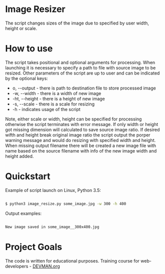 # Image Resizer

The script changes sizes of the image due to specified by user width, height or scale.

# How to use

The script takes positional and optional arguments for processing. When launching it is necessary to specify a path to file with source image to be resized.
Other parameters of the script are up to user and can be indicated by the optional keys:
- o, --output  - there is path to destination file to store processed image
- -w, --width - there is a width of new image
- -ht, --height - there is a height of new image
- -s, --scale - there is a scale for resizing
- -h - indicates usage of the script

Note, either scale or width, height can be specified for processing otherwise the script terminates with error message.
If only width or height got missing dimension will calculated to save source image ratio.
If desired wifth and height break original image ratio the script output the porper warning message and would do resizing with specified width and height.
When missing output filename there will be created a new image file with name based on the source filename with  info of the new image width and height added.

# Quickstart

Example of script launch on Linux, Python 3.5:

```bash

$ python3 image_resize.py some_image.jpg -w 300 -h 400
```

Output examples:

```bash

New image saved in some_image__300x400.jpg
```

# Project Goals

The code is written for educational purposes. Training course for web-developers - [DEVMAN.org](https://devman.org)
